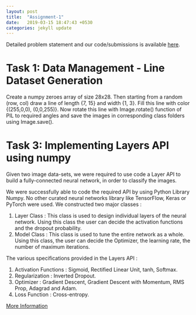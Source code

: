 ```yaml
---
layout: post
title:  "Assignment-1"
date:   2019-03-15 18:47:43 +0530
categories: jekyll update
---
```


Detailed problem statement and our code/submissions is available [here](https://github.com/akhileshdevrari/CS-671/tree/master/Assignment-1).

# Task 1: Data Management - Line Dataset Generation
Create a numpy zeroes array of size 28x28. Then starting from a random (row, col) draw a line of length {7, 15} and width {1, 3}. Fill this line with color {(255,0,0), (0,0,255)}. Now rotate this line with Image.rotate() function of PIL to required angles and save the images in corresponding class folders using Image.save().

[problem-statement-assgn1]: https://github.com/SerChirag/CS-671-1

# Task 3: Implementing Layers API using numpy

Given two image data-sets, we were required to use code a Layer API to build a fully-connected neural network, in order to classify the images.

We were successfully able to code the required API by using Python Library Numpy. No other curated neural networks library like TensorFlow, Keras or PyTorch were used.
We constructed two major classes :

 1. Layer Class : This class is used to design individual layers of the neural network. Using this class the user can decide the activation functions and the dropout probability.
 2. Model Class : This class is used to tune the entire network as a whole. Using this class, the user can decide the Optimizer, the learning rate, the number of maximum iterations.

The various specifications provided in the Layers API :

 1. Activation Functions : Sigmoid, Rectified Linear Unit, tanh, Softmax.
 2. Regularization : Inverted Dropout.
 3. Optimizer : Gradient Descent, Gradient Descent with Momentum, RMS Prop, Adagrad and Adam. 
 4. Loss Function : Cross-entropy.

[More Information](https://github.com/akhileshdevrari/CS-671/blob/master/Assignment-1/Task-3/Neural_Network_Layer_API.pdf)
